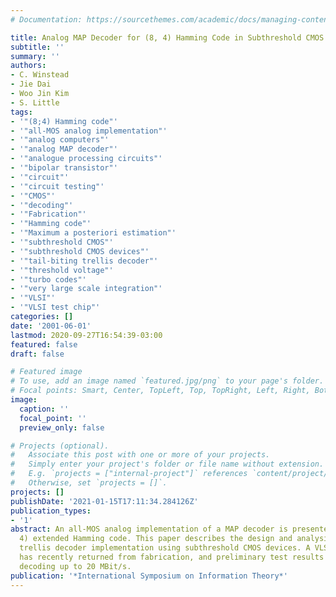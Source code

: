 ```yaml
---
# Documentation: https://sourcethemes.com/academic/docs/managing-content/

title: Analog MAP Decoder for (8, 4) Hamming Code in Subthreshold CMOS
subtitle: ''
summary: ''
authors:
- C. Winstead
- Jie Dai
- Woo Jin Kim
- S. Little
tags:
- '"(8;4) Hamming code"'
- '"all-MOS analog implementation"'
- '"analog computers"'
- '"analog MAP decoder"'
- '"analogue processing circuits"'
- '"bipolar transistor"'
- '"circuit"'
- '"circuit testing"'
- '"CMOS"'
- '"decoding"'
- '"Fabrication"'
- '"Hamming code"'
- '"Maximum a posteriori estimation"'
- '"subthreshold CMOS"'
- '"subthreshold CMOS devices"'
- '"tail-biting trellis decoder"'
- '"threshold voltage"'
- '"turbo codes"'
- '"very large scale integration"'
- '"VLSI"'
- '"VLSI test chip"'
categories: []
date: '2001-06-01'
lastmod: 2020-09-27T16:54:39-03:00
featured: false
draft: false

# Featured image
# To use, add an image named `featured.jpg/png` to your page's folder.
# Focal points: Smart, Center, TopLeft, Top, TopRight, Left, Right, BottomLeft, Bottom, BottomRight.
image:
  caption: ''
  focal_point: ''
  preview_only: false

# Projects (optional).
#   Associate this post with one or more of your projects.
#   Simply enter your project's folder or file name without extension.
#   E.g. `projects = ["internal-project"]` references `content/project/deep-learning/index.md`.
#   Otherwise, set `projects = []`.
projects: []
publishDate: '2021-01-15T17:11:34.284126Z'
publication_types:
- '1'
abstract: An all-MOS analog implementation of a MAP decoder is presented for the (8,
  4) extended Hamming code. This paper describes the design and analysis of a tail-biting
  trellis decoder implementation using subthreshold CMOS devices. A VLSI test chip
  has recently returned from fabrication, and preliminary test results indicate accurate
  decoding up to 20 MBit/s.
publication: '*International Symposium on Information Theory*'
---
```

